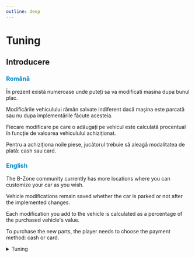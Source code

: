 ```yaml
---
outline: deep
---
```


# Tuning

## Introducere

### <span style="color: #0088CC">Română</span>

În prezent există numeroase unde puteți sa va modificati masina dupa bunul plac. 

Modificările vehiculului rămân salvate indiferent dacă mașina este parcată sau nu dupa implementările făcute acesteia.

Fiecare modificare pe care o adăugați pe vehicul este calculată procentual în funcție de valoarea vehiculului achiziționat.

Pentru a achiziționa noile piese, jucătorul trebuie să aleagă modalitatea de plată: cash sau card.

### <span style="color: #0088CC">English</span>

The B-Zone community currently has more locations where you can customize your car as you wish.

Vehicle modifications remain saved whether the car is parked or not after the implemented changes. 

Each modification you add to the vehicle is calculated as a percentage of the purchased vehicle's value.

To purchase the new parts, the player needs to choose the payment method: cash or card.

<details>
  <summary>Tuning</summary>
  <img src="https://v.b-zone.ro/images/wiki/tuning.gif" alt="Tuning">
</details>